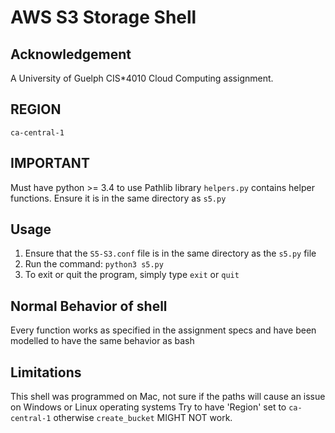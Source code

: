 # AWS S3 Storage Shell 

## Acknowledgement
A University of Guelph CIS*4010 Cloud Computing assignment.

## REGION
`ca-central-1`

## IMPORTANT 
Must have python >= 3.4 to use Pathlib library
`helpers.py` contains helper functions. Ensure it is in the same directory as `s5.py`

## Usage
1. Ensure that the `S5-S3.conf` file is in the same directory as the `s5.py` file
2. Run the command: `python3 s5.py`
3. To exit or quit the program, simply type `exit` or `quit`

## Normal Behavior of shell
Every function works as specified in the assignment specs and have been modelled to have the same behavior as bash

## Limitations
This shell was programmed on Mac, not sure if the paths will cause an issue on Windows or Linux operating systems
Try to have 'Region' set to `ca-central-1` otherwise `create_bucket` MIGHT NOT work.
